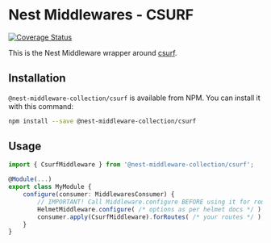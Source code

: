 # Nest Middlewares - CSURF

[![Coverage Status](https://coveralls.io/repos/github/asheliahut/nest-middlewares/badge.svg?branch=master)](https://coveralls.io/github/asheliahut/nest-middlewares?branch=master)

This is the Nest Middleware wrapper around [csurf](http://www.npmjs.com/package/csurf).

## Installation

`@nest-middleware-collection/csurf` is available from NPM. You can install it with this command:

```sh
npm install --save @nest-middleware-collection/csurf
```

## Usage

```ts
import { CsurfMiddleware } from '@nest-middleware-collection/csurf';

@Module(...)
export class MyModule {
    configure(consumer: MiddlewaresConsumer) {
        // IMPORTANT! Call Middleware.configure BEFORE using it for routes
        HelmetMiddleware.configure( /* options as per helmet docs */ )
        consumer.apply(CsurfMiddleware).forRoutes( /* your routes */ );
    }
}
```
